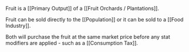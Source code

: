 Fruit is a [[Primary Output]] of a [[Fruit Orchards / Plantations]].

Fruit can be sold directly to the [[Population]] or it can be sold to a [[Food Industry]].

Both will purchase the fruit at the same market price before any stat modifiers are applied - such as a [[Consumption Tax]].